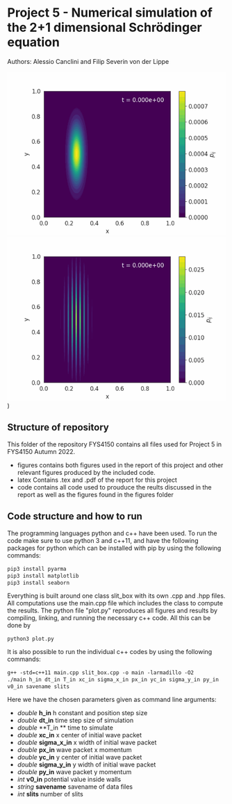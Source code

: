 # Project 5 - Numerical simulation of the 2+1 dimensional Schrödinger equation 
Authors:
Alessio Canclini and Filip Severin von der Lippe

![](https://github.com/Fslippe/FYS4150/blob/main/project5/figures/animation.gif) ![](https://github.com/Fslippe/FYS4150/blob/main/project5/figures/animation_real.gif))
## Structure of repository
This folder of the repository FYS4150 contains all files used for Project 5 in FYS4150 Autumn 2022.
- figures contains both figures used in the report of this project and other relevant figures produced by the included code.
- latex Contains .tex and .pdf of the report for this project
- code contains all code used to prouduce the reults discussed in the report as well as the figures found in the figures folder

## Code structure and how to run
The programming languages python and c++ have been used. To run the code make sure to use python 3 and c++11, and have the following packages for python which can be installed with pip by using the following commands:

```
pip3 install pyarma
pip3 install matplotlib
pip3 install seaborn
```

Everything is built around one class slit_box with its own .cpp and .hpp files. 
All computations use the main.cpp file which includes the class to compute the results. 
The python file "plot.py" reproduces all figures and results by compiling, linking, and running the necessary c++ code. All this can be done by
```
python3 plot.py
```
It is also possible to run the individual c++ codes by using the following commands:
```
g++ -std=c++11 main.cpp slit_box.cpp -o main -larmadillo -O2
./main h_in dt_in T_in xc_in sigma_x_in px_in yc_in sigma_y_in py_in v0_in savename slits
```
Here we have the chosen parameters given as command line arguments:
- *double* **h_in**                  h constant and position step size      
- *double* **dt_in**                 time step size of simulation
- *double* **T_in **                 time to simulate
- *double* **xc_in**                 x center of initial wave packet
- *double* **sigma_x_in**            x width of initial wave packet
- *double* **px_in**                 wave packet x momentum
- *double* **yc_in**                 y center of initial wave packet
- *double* **sigma_y_in**            y width of initial wave packet
- *double* **py_in**                 wave packet y momentum
- *int* **v0_in**                 potential value inside walls
- *string* **savename**              savename of data files
- *int* **slits**                 number of slits 
